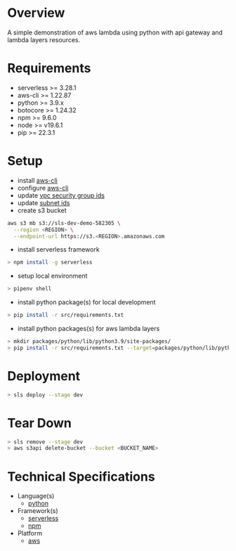 # Overview
A simple demonstration of aws lambda using python with api gateway and lambda layers resources.

# Requirements
- serverless >= 3.28.1
- aws-cli >= 1.22.87
- python >= 3.9.x
- botocore >= 1.24.32
- npm >= 9.6.0
- node >= v19.6.1
- pip >= 22.3.1

# Setup
- install [aws-cli](https://docs.aws.amazon.com/cli/latest/userguide/getting-started-install.html)
- configure [aws-cli](https://docs.aws.amazon.com/cli/latest/reference/configure/)
- update [vpc security group ids](https://github.com/thisismindo/serverless/blob/main/resources.yml#L15)
- update [subnet ids](https://github.com/thisismindo/serverless/blob/main/resources.yml#L23-L25)
- create s3 bucket
```sh
aws s3 mb s3://sls-dev-demo-582305 \
  --region <REGION> \
  --endpoint-url https://s3.<REGION>.amazonaws.com
```
- install serverless framework
```sh
> npm install -g serverless
```
- setup local environment
```sh
> pipenv shell
```
- install python package(s) for local development
```sh
> pip install -r src/requirements.txt
```
- install python packages(s) for aws lambda layers
```sh
> mkdir packages/python/lib/python3.9/site-packages/
> pip install -r src/requirements.txt --target=packages/python/lib/python3.9/site-packages/
```

# Deployment
```sh
> sls deploy --stage dev
```

# Tear Down
```sh
> sls remove --stage dev
> aws s3api delete-bucket --bucket <BUCKET_NAME>
```

# Technical Specifications
- Language(s)
  - [python](https://www.python.org/)
- Framework(s)
  - [serverless](https://www.serverless.com/)
  - [npm](https://www.npmjs.com/)
- Platform
  - [aws](https://aws.amazon.com/)
